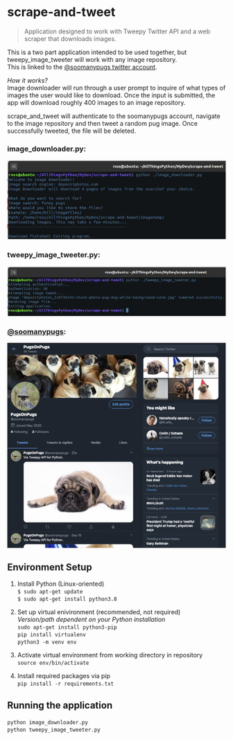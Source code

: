 # scrape-and-tweet
> Application designed to work with Tweepy Twitter API and a web scraper that downloads images. 

This is a two part application intended to be used together, but tweepy_image_tweeter will work with any image repository.  
This is linked to the [@soomanypugs twitter account][soomanypugs].

_How it works?_  
Image downloader will run through a user prompt to inquire of what types of images the user would like to download. Once the input is submitted, the app will download roughly 400 images to an image repository.  

scrape_and_tweet will authenticate to the soomanypugs account, navigate to the image repository and then tweet a random pug image. Once successfully tweeted, the file will be deleted.

### image_downloader.py:  
![](screenshot1.png)  

### tweepy_image_tweeter.py:
![](screenshot2.png)

### [@soomanypugs][soomanypugs]:  
![](screenshot3.png)

## Environment Setup
1. Install Python (Linux-oriented)  
```$ sudo apt-get update```  
```$ sudo apt-get install python3.8```  

2. Set up virtual enivironment (recommended, not required)  
*Version/path dependent on your Python installation*  
```sudo apt-get install python3-pip```  
```pip install virtualenv```  
```python3 -m venv env```  

3. Activate virtual environment from working directory in repository  
```source env/bin/activate```  

4. Install required packages via pip  
```pip install -r requirements.txt```  

## Running the application  
```python image_downloader.py```  
```python tweepy_image_tweeter.py```  

<!-- Markdown link & img dfn's -->
[soomanypugs]:https://twitter.com/soomanypugs
